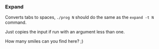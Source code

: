### Expand

Converts tabs to spaces, `./prog N` should do the same as the `expand -t N` command.

Just copies the input if run with an argument less than one.

How many smiles can you find here? ;)
